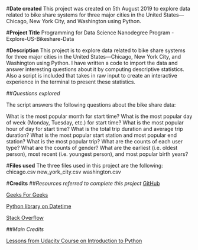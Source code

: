 #**Date created**
This project was created on 5th August 2019 to explore data related to bike share systems for three major cities in the United States—Chicago, New York City, and Washington using Python.

#**Project Title**
Programming for Data Science Nanodegree Program - Explore-US-Bikeshare-Data

#**Description**
This project is to explore data related to bike share systems for three major cities in the United States—Chicago, New York City, and Washington using Python. I have written a code to import the data and answer interesting questions about it by computing descriptive statistics. Also a script is included that takes in raw input to create an interactive experience in the terminal to present these statistics.

##*Questions explored*

The script answers the following questions about the bike share data:

What is the most popular month for start time?
What is the most popular day of week (Monday, Tuesday, etc.) for start time?
What is the most popular hour of day for start time?
What is the total trip duration and average trip duration?
What is the most popular start station and most popular end station?
What is the most popular trip?
What are the counts of each user type?
What are the counts of gender?
What are the earliest (i.e. oldest person), most recent (i.e. youngest person), and most popular birth years?

#**Files used**
The three files used in this project are the following:
chicago.csv
new_york_city.csv
washington.csv


#**Credits**
##*Resources referred to complete this project*
[GitHub](http://github.com)

[Geeks For Geeks](https://www.geeksforgeeks.org)

[Python library on Datetime](https://docs.python.org)

[Stack Overflow](https://stackoverflow.com)

##*Main Credits*

[Lessons from Udacity Course on Introduction to Python](https://www.udacity.com/course/programming-for-data-science-nanodegree--nd104)
